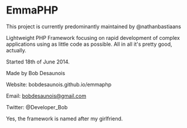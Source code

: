 EmmaPHP
=======

This project is currently predominantly maintained by @nathanbastiaans

Lightweight PHP Framework 
focusing on rapid development of complex applications using as little code as possible.
All in all it's pretty good, actually.

Started 18th of June 2014.

Made by Bob Desaunois

Website: bobdesaunois.github.io/emmaphp

Email: bobdesaunois@gmail.com

Twitter: @Developer_Bob

Yes, the framework is named after my girlfriend.
